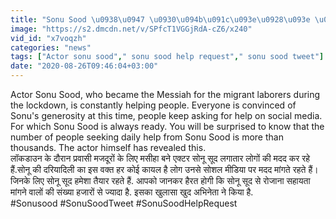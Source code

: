 ```yaml
---
title: "Sonu Sood \u0938\u0947 \u0930\u094b\u091c\u093e\u0928\u093e \u0939\u091c\u093e\u0930\u094b\u0902 \u0932\u094b\u0917 \u092e\u093e\u0917\u0902\u0924\u0947 \u0939\u0948\u0902 \u092e\u0926\u0926, \u090f\u0915\u094d\u091f\u0930 \u0928\u0947 \u092a\u0939\u0932\u0940 \u092c\u093e\u0930 \u0936\u0947\u092f\u0930 \u0915\u093f\u090f \u0906\u0902\u0915\u0921\u093c\u0947 \u0935\u0928\u0907\u0902\u0921\u093f\u092f\u093e \u0939\u093f\u0902\u0926\u0940"
image: "https://s2.dmcdn.net/v/SPfcT1VGGjRdA-cZ6/x240"
vid_id: "x7voqzh"
categories: "news"
tags: ["Actor sonu sood"," sonu sood help request"," sonu sood tweet"]
date: "2020-08-26T09:46:04+03:00"
---
```

Actor Sonu Sood, who became the Messiah for the migrant laborers during the lockdown, is constantly helping people. Everyone is convinced of Sonu's generosity at this time, people keep asking for help on social media. For which Sonu Sood is always ready. You will be surprised to know that the number of people seeking daily help from Sonu Sood is more than thousands. The actor himself has revealed this.   <br>लॉकडाउन के दौरान प्रवासी मजदूरों के लिए मसीहा बने एक्टर सोनू सूद लगातार लोगों की मदद कर रहे हैं.सोनू की दरियादिली का इस वक्त हर कोई कायल है लोग उनसे सोशल मीडिया पर मदद मांगते रहते हैं। जिनके लिए सोनू सूद हमेशा तैयार रहते हैं. आपको जानकर हैरत होगी कि सोनू सूद से रोजाना सहायता मांगने वालों की संख्या हजारों से ज्यादा है. इसका खुलासा खुद अभिनेता ने किया है.    <br>#Sonusood #SonuSoodTweet #SonuSoodHelpRequest
